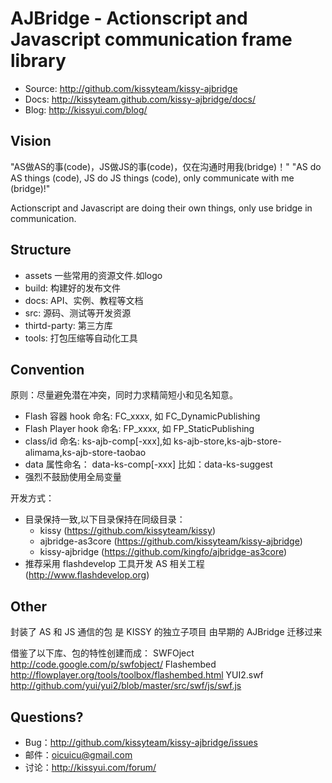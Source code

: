 AJBridge - Actionscript and Javascript communication frame library
=======================================
 * Source: <http://github.com/kissyteam/kissy-ajbridge>
 * Docs: <http://kissyteam.github.com/kissy-ajbridge/docs/>
 * Blog: <http://kissyui.com/blog/>

 Vision
--------
"AS做AS的事(code)，JS做JS的事(code)，仅在沟通时用我(bridge)！"
"AS do AS things (code), JS do JS things (code), only communicate with me (bridge)!"

Actionscript and Javascript are doing their own things, only use bridge in communication.

 Structure
-----------
 - assets         一些常用的资源文件.如logo
 - build:         构建好的发布文件
 - docs:          API、实例、教程等文档
 - src:           源码、测试等开发资源
 - thirtd-party:  第三方库
 - tools:         打包压缩等自动化工具

 Convention
------------
原则：尽量避免潜在冲突，同时力求精简短小和见名知意。

 - Flash 容器 hook 命名: FC_xxxx, 如 FC_DynamicPublishing
 - Flash Player hook 命名: FP_xxxx, 如 FP_StaticPublishing
 - class/id 命名: ks-ajb-comp[-xxx],如 ks-ajb-store,ks-ajb-store-alimama,ks-ajb-store-taobao 
 - data 属性命名： data-ks-comp[-xxx] 比如：data-ks-suggest
 - 强烈不鼓励使用全局变量

开发方式：
 - 目录保持一致,以下目录保持在同级目录：
    - kissy (https://github.com/kissyteam/kissy) 
    - ajbridge-as3core (https://github.com/kissyteam/kissy-ajbridge)
    - kissy-ajbridge (https://github.com/kingfo/ajbridge-as3core)
 - 推荐采用  flashdevelop 工具开发 AS 相关工程 (http://www.flashdevelop.org)






Other
----------
封装了 AS 和 JS 通信的包
是 KISSY 的独立子项目
由早期的 AJBridge 迁移过来

借鉴了以下库、包的特性创建而成：
SWFOject		http://code.google.com/p/swfobject/
Flashembed		http://flowplayer.org/tools/toolbox/flashembed.html
YUI2.swf		http://github.com/yui/yui2/blob/master/src/swf/js/swf.js


Questions?
----------
 - Bug：<http://github.com/kissyteam/kissy-ajbridge/issues>
 - 邮件：<oicuicu@gmail.com>
 - 讨论：<http://kissyui.com/forum/>


